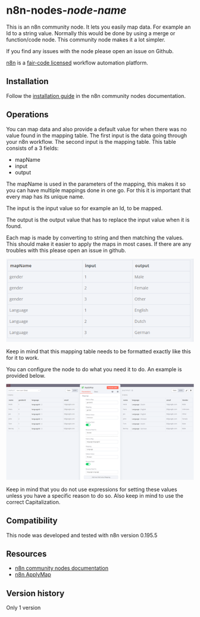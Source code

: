 # n8n-nodes-_node-name_

This is an n8n community node. It lets you easily map data. For example an Id to a string value.
Normally this would be done by using a merge or function/code node. This community node makes it a lot simpler.

If you find any issues with the node please open an issue on Github.

[n8n](https://n8n.io/) is a [fair-code licensed](https://docs.n8n.io/reference/license/) workflow automation platform.

## Installation

Follow the [installation guide](https://docs.n8n.io/integrations/community-nodes/installation/) in the n8n community nodes documentation.

## Operations

You can map data and also provide a default value for when there was no value found in the mapping table.
The first input is the data going through your n8n workflow. 
The second input is the mapping table.
This table consists of a 3 fields:
* mapName
* input
* output

The mapName is used in the parameters of the mapping, this makes it so you can have multiple mappings done in one go.
For this it is important that every map has its unique name.

The input is the input value so for example an Id, to be mapped.

The output is the output value that has to replace the input value when it is found.

Each map is made by converting to string and then matching the values. This should make it easier to apply the maps in most cases. If there are any troubles with this please open an issue in github.

![mappingTable](https://github.com/bramkn/n8n-nodes-applymap/blob/master/images/mappingTable.png)

Keep in mind that this mapping table needs to be formatted exactly like this for it to work.

You can configure the node to do what you need it to do. An example is provided below.

![example](https://github.com/bramkn/n8n-nodes-applymap/blob/master/images/exampleConfig.png)

Keep in mind that you do not use expressions for setting these values unless you have a specific reason to do so.
Also keep in mind to use the correct Capitalization. 

## Compatibility

This node was developed and tested with n8n version 0.195.5


## Resources

* [n8n community nodes documentation](https://docs.n8n.io/integrations/community-nodes/)
* [n8n ApplyMap](https://github.com/bramkn/n8n-nodes-applymap.git)

## Version history

Only 1 version
